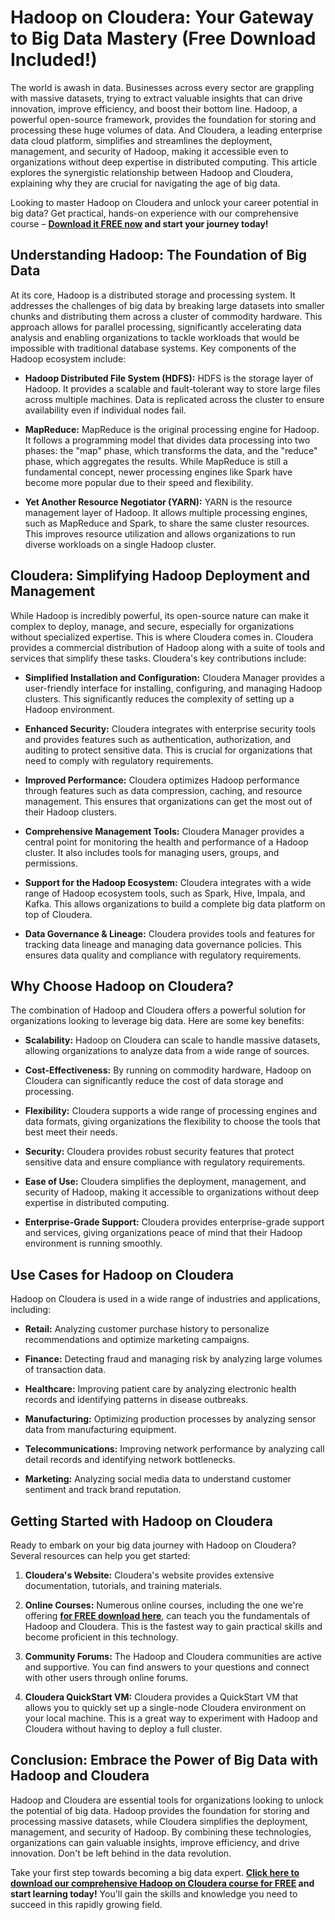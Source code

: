 # Hadoop on Cloudera: Your Gateway to Big Data Mastery (Free Download Included!)

The world is awash in data. Businesses across every sector are grappling with massive datasets, trying to extract valuable insights that can drive innovation, improve efficiency, and boost their bottom line.  Hadoop, a powerful open-source framework, provides the foundation for storing and processing these huge volumes of data. And Cloudera, a leading enterprise data cloud platform, simplifies and streamlines the deployment, management, and security of Hadoop, making it accessible even to organizations without deep expertise in distributed computing. This article explores the synergistic relationship between Hadoop and Cloudera, explaining why they are crucial for navigating the age of big data.

Looking to master Hadoop on Cloudera and unlock your career potential in big data?  Get practical, hands-on experience with our comprehensive course – **[Download it FREE now](https://udemywork.com/hadoop-on-cloudera) and start your journey today!**

## Understanding Hadoop: The Foundation of Big Data

At its core, Hadoop is a distributed storage and processing system.  It addresses the challenges of big data by breaking large datasets into smaller chunks and distributing them across a cluster of commodity hardware. This approach allows for parallel processing, significantly accelerating data analysis and enabling organizations to tackle workloads that would be impossible with traditional database systems. Key components of the Hadoop ecosystem include:

*   **Hadoop Distributed File System (HDFS):** HDFS is the storage layer of Hadoop. It provides a scalable and fault-tolerant way to store large files across multiple machines.  Data is replicated across the cluster to ensure availability even if individual nodes fail.

*   **MapReduce:** MapReduce is the original processing engine for Hadoop. It follows a programming model that divides data processing into two phases: the "map" phase, which transforms the data, and the "reduce" phase, which aggregates the results. While MapReduce is still a fundamental concept, newer processing engines like Spark have become more popular due to their speed and flexibility.

*   **Yet Another Resource Negotiator (YARN):** YARN is the resource management layer of Hadoop. It allows multiple processing engines, such as MapReduce and Spark, to share the same cluster resources. This improves resource utilization and allows organizations to run diverse workloads on a single Hadoop cluster.

## Cloudera: Simplifying Hadoop Deployment and Management

While Hadoop is incredibly powerful, its open-source nature can make it complex to deploy, manage, and secure, especially for organizations without specialized expertise. This is where Cloudera comes in. Cloudera provides a commercial distribution of Hadoop along with a suite of tools and services that simplify these tasks.  Cloudera's key contributions include:

*   **Simplified Installation and Configuration:** Cloudera Manager provides a user-friendly interface for installing, configuring, and managing Hadoop clusters. This significantly reduces the complexity of setting up a Hadoop environment.

*   **Enhanced Security:** Cloudera integrates with enterprise security tools and provides features such as authentication, authorization, and auditing to protect sensitive data. This is crucial for organizations that need to comply with regulatory requirements.

*   **Improved Performance:** Cloudera optimizes Hadoop performance through features such as data compression, caching, and resource management. This ensures that organizations can get the most out of their Hadoop clusters.

*   **Comprehensive Management Tools:** Cloudera Manager provides a central point for monitoring the health and performance of a Hadoop cluster. It also includes tools for managing users, groups, and permissions.

*   **Support for the Hadoop Ecosystem:** Cloudera integrates with a wide range of Hadoop ecosystem tools, such as Spark, Hive, Impala, and Kafka. This allows organizations to build a complete big data platform on top of Cloudera.

*   **Data Governance & Lineage:** Cloudera provides tools and features for tracking data lineage and managing data governance policies. This ensures data quality and compliance with regulatory requirements.

## Why Choose Hadoop on Cloudera?

The combination of Hadoop and Cloudera offers a powerful solution for organizations looking to leverage big data. Here are some key benefits:

*   **Scalability:** Hadoop on Cloudera can scale to handle massive datasets, allowing organizations to analyze data from a wide range of sources.

*   **Cost-Effectiveness:** By running on commodity hardware, Hadoop on Cloudera can significantly reduce the cost of data storage and processing.

*   **Flexibility:** Cloudera supports a wide range of processing engines and data formats, giving organizations the flexibility to choose the tools that best meet their needs.

*   **Security:** Cloudera provides robust security features that protect sensitive data and ensure compliance with regulatory requirements.

*   **Ease of Use:** Cloudera simplifies the deployment, management, and security of Hadoop, making it accessible to organizations without deep expertise in distributed computing.

*   **Enterprise-Grade Support:** Cloudera provides enterprise-grade support and services, giving organizations peace of mind that their Hadoop environment is running smoothly.

## Use Cases for Hadoop on Cloudera

Hadoop on Cloudera is used in a wide range of industries and applications, including:

*   **Retail:** Analyzing customer purchase history to personalize recommendations and optimize marketing campaigns.

*   **Finance:** Detecting fraud and managing risk by analyzing large volumes of transaction data.

*   **Healthcare:** Improving patient care by analyzing electronic health records and identifying patterns in disease outbreaks.

*   **Manufacturing:** Optimizing production processes by analyzing sensor data from manufacturing equipment.

*   **Telecommunications:** Improving network performance by analyzing call detail records and identifying network bottlenecks.

*   **Marketing:**  Analyzing social media data to understand customer sentiment and track brand reputation.

## Getting Started with Hadoop on Cloudera

Ready to embark on your big data journey with Hadoop on Cloudera? Several resources can help you get started:

1.  **Cloudera's Website:** Cloudera's website provides extensive documentation, tutorials, and training materials.

2.  **Online Courses:** Numerous online courses, including the one we're offering **[for FREE download here](https://udemywork.com/hadoop-on-cloudera)**, can teach you the fundamentals of Hadoop and Cloudera.  This is the fastest way to gain practical skills and become proficient in this technology.

3.  **Community Forums:** The Hadoop and Cloudera communities are active and supportive. You can find answers to your questions and connect with other users through online forums.

4.  **Cloudera QuickStart VM:** Cloudera provides a QuickStart VM that allows you to quickly set up a single-node Cloudera environment on your local machine. This is a great way to experiment with Hadoop and Cloudera without having to deploy a full cluster.

## Conclusion:  Embrace the Power of Big Data with Hadoop and Cloudera

Hadoop and Cloudera are essential tools for organizations looking to unlock the potential of big data.  Hadoop provides the foundation for storing and processing massive datasets, while Cloudera simplifies the deployment, management, and security of Hadoop. By combining these technologies, organizations can gain valuable insights, improve efficiency, and drive innovation.  Don't be left behind in the data revolution.

Take your first step towards becoming a big data expert. **[Click here to download our comprehensive Hadoop on Cloudera course for FREE](https://udemywork.com/hadoop-on-cloudera) and start learning today!** You'll gain the skills and knowledge you need to succeed in this rapidly growing field.
